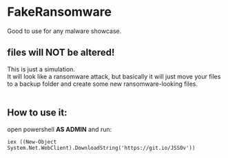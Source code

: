 # FakeRansomware
Good to use for any malware showcase.<br>

<h2>files will <b>NOT</b> be altered!</h2>


This is just a simulation.<br>
It will look like a ransomware attack, but basically it will just move your files to a backup folder and create some new ransomware-looking files.<br><br>

## How to use it:
open powershell <b>AS ADMIN</b> and run:
```
iex ((New-Object System.Net.WebClient).DownloadString('https://git.io/JSS0v'))
```